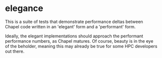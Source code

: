 # elegance

This is a suite of tests that demonstrate performance deltas between Chapel
code written in an 'elegant' form and a 'performant' form.


Ideally, the elegant implementations should approach the performant
performance numbers, as Chapel matures. Of course, beauty is in the eye of the
beholder, meaning this may already be true for some HPC developers out there.
